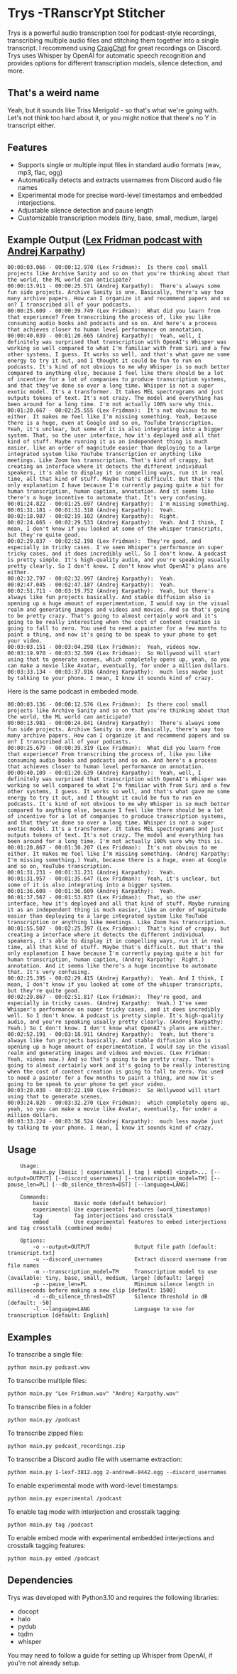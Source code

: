 # Trys -TRanscrYpt Stitcher

Trys is a powerful audio transcription tool for podcast-style recordings, transcribing multiple audio files and stitching them together into a single transcript. I recommend using [CraigChat](https://github.com/CraigChat/craig) for great recordings on Discord. Trys uses Whisper by OpenAI for automatic speech recognition and provides options for different transcription models, silence detection, and more.

## That's a weird name

Yeah, but it sounds like Triss Merigold - so that's what we're going with. Let's not think too hard about it, or you might notice that there's no Y in transcript either.

## Features

- Supports single or multiple input files in standard audio formats (wav, mp3, flac, ogg)
- Automatically detects and extracts usernames from Discord audio file names
- Experimental mode for precise word-level timestamps and embedded interjections.
- Adjustable silence detection and pause length
- Customizable transcription models (tiny, base, small, medium, large)

## Example Output ([Lex Fridman podcast with Andrej Karpathy](https://www.youtube.com/watch?v=oHWuv1Aqrzk))

```
00:00:03.066 - 00:00:12.970 (Lex Fridman):  Is there cool small projects like Archive Sanity and so on that you're thinking about that the world, the ML world can anticipate?
00:00:13.911 - 00:00:25.571 (Andrej Karpathy):  There's always some fun side projects. Archive Sanity is one. Basically, there's way too many archive papers. How can I organize it and recommend papers and so on? I transcribed all of your podcasts.
00:00:25.609 - 00:00:39.749 (Lex Fridman):  What did you learn from that experience? From transcribing the process of, like you like consuming audio books and podcasts and so on. And here's a process that achieves closer to human level performance on annotation.
00:00:40.039 - 00:01:20.665 (Andrej Karpathy):  Yeah, well, I definitely was surprised that transcription with OpenAI's Whisper was working so well compared to what I'm familiar with from Siri and a few other systems, I guess. It works so well, and that's what gave me some energy to try it out, and I thought it could be fun to run on podcasts. It's kind of not obvious to me why Whisper is so much better compared to anything else, because I feel like there should be a lot of incentive for a lot of companies to produce transcription systems, and that they've done so over a long time. Whisper is not a super exotic model. It's a transformer. It takes MEL spectrograms and just outputs tokens of text. It's not crazy. The model and everything has been around for a long time. I'm not actually 100% sure why this.
00:01:20.667 - 00:02:25.555 (Lex Fridman):  It's not obvious to me either. It makes me feel like I'm missing something. Yeah, because there is a huge, even at Google and so on, YouTube transcription. Yeah, it's unclear, but some of it is also integrating into a bigger system. That, so the user interface, how it's deployed and all that kind of stuff. Maybe running it as an independent thing is much easier, like an order of magnitude easier than deploying to a large integrated system like YouTube transcription or anything like meetings. Like Zoom has transcription. That's kind of crappy, but creating an interface where it detects the different individual speakers, it's able to display it in compelling ways, run it in real time, all that kind of stuff. Maybe that's difficult. But that's the only explanation I have because I'm currently paying quite a bit for human transcription, human caption, annotation. And it seems like there's a huge incentive to automate that. It's very confusing.
00:01:24.822 - 00:01:25.697 (Andrej Karpathy):  I'm missing something.
00:01:31.181 - 00:01:31.318 (Andrej Karpathy):  Yeah.
00:02:18.987 - 00:02:19.102 (Andrej Karpathy):  Right.
00:02:24.665 - 00:02:29.533 (Andrej Karpathy):  Yeah. And I think, I mean, I don't know if you looked at some of the whisper transcripts, but they're quite good.
00:02:29.837 - 00:02:52.198 (Lex Fridman):  They're good, and especially in tricky cases. I've seen Whisper's performance on super tricky cases, and it does incredibly well. So I don't know. A podcast is pretty simple. It's high-quality audio, and you're speaking usually pretty clearly. So I don't know. I don't know what OpenAI's plans are either.
00:02:32.797 - 00:02:32.997 (Andrej Karpathy):  Yeah.
00:02:47.045 - 00:02:47.187 (Andrej Karpathy):  Yeah.
00:02:51.711 - 00:03:19.752 (Andrej Karpathy):  Yeah, but there's always like fun projects basically. And stable diffusion also is opening up a huge amount of experimentation, I would say in the visual realm and generating images and videos and movies. And so that's going to be pretty crazy. That's going to almost certainly work and it's going to be really interesting when the cost of content creation is going to fall to zero. You used to need a painter for a few months to paint a thing, and now it's going to be speak to your phone to get your video.
00:03:03.151 - 00:03:04.298 (Lex Fridman):  Yeah, videos now.
00:03:19.970 - 00:03:32.599 (Lex Fridman):  So Hollywood will start using that to generate scenes, which completely opens up, yeah, so you can make a movie like Avatar, eventually, for under a million dollars.
00:03:33.134 - 00:03:37.916 (Andrej Karpathy):  much less maybe just by talking to your phone. I mean, I know it sounds kind of crazy.
```

Here is the same podcast in embeded mode.

```
00:00:03.136 - 00:00:12.576 (Lex Fridman):  Is there cool small projects like Archive Sanity and so on that you're thinking about that the world, the ML world can anticipate?
00:00:13.981 - 00:00:24.841 (Andrej Karpathy):  There's always some fun side projects. Archive Sanity is one. Basically, there's way too many archive papers. How can I organize it and recommend papers and so on? I transcribed all of your podcasts.
00:00:25.679 - 00:00:39.319 (Lex Fridman):  What did you learn from that experience? From transcribing the process of, like you like consuming audio books and podcasts and so on. And here's a process that achieves closer to human level performance on annotation.
00:00:40.109 - 00:01:20.639 (Andrej Karpathy):  Yeah, well, I definitely was surprised that transcription with OpenAI's Whisper was working so well compared to what I'm familiar with from Siri and a few other systems, I guess. It works so well, and that's what gave me some energy to try it out, and I thought it could be fun to run on podcasts. It's kind of not obvious to me why Whisper is so much better compared to anything else, because I feel like there should be a lot of incentive for a lot of companies to produce transcription systems, and that they've done so over a long time. Whisper is not a super exotic model. It's a transformer. It takes MEL spectrograms and just outputs tokens of text. It's not crazy. The model and everything has been around for a long time. I'm not actually 100% sure why this is.
00:01:20.867 - 00:01:30.207 (Lex Fridman):  It's not obvious to me either. It makes me feel like I'm missing something. (Andrej Karpathy:  I'm missing something.) Yeah, because there is a huge, even at Google and so on, YouTube transcription.
00:01:31.231 - 00:01:31.231 (Andrej Karpathy):  Yeah.
00:01:31.957 - 00:01:35.647 (Lex Fridman):  Yeah, it's unclear, but some of it is also integrating into a bigger system.
00:01:36.609 - 00:01:36.609 (Andrej Karpathy):  Yeah.
00:01:37.567 - 00:01:53.837 (Lex Fridman):  That, so the user interface, how it's deployed and all that kind of stuff. Maybe running it as an independent thing is much easier, like an order of magnitude easier than deploying to a large integrated system like YouTube transcription or anything like meetings. Like Zoom has transcription.
00:01:55.507 - 00:02:25.397 (Lex Fridman):  That's kind of crappy, but creating a interface where it detects the different individual speakers, it's able to display it in compelling ways, run it in real time, all that kind of stuff. Maybe that's difficult. But that's the only explanation I have because I'm currently paying quite a bit for human transcription, human caption, (Andrej Karpathy:  Right.) annotation. And it seems like there's a huge incentive to automate that. It's very confusing.
00:02:25.395 - 00:02:29.415 (Andrej Karpathy):  Yeah. And I think, I mean, I don't know if you looked at some of the whisper transcripts, but they're quite good.
00:02:29.867 - 00:02:51.817 (Lex Fridman):  They're good, and especially in tricky cases. (Andrej Karpathy:  Yeah.) I've seen Whisper's performance on super tricky cases, and it does incredibly well. So I don't know. A podcast is pretty simple. It's high-quality audio, and you're speaking usually pretty clearly. (Andrej Karpathy:  Yeah.) So I don't know. I don't know what OpenAI's plans are either.
00:02:52.191 - 00:03:18.911 (Andrej Karpathy):  Yeah, but there's always like fun projects basically. And stable diffusion also is opening up a huge amount of experimentation, I would say in the visual realm and generating images and videos and movies. (Lex Fridman:  Yeah, videos now.) And so that's going to be pretty crazy. That's going to almost certainly work and it's going to be really interesting when the cost of content creation is going to fall to zero. You used to need a painter for a few months to paint a thing, and now it's going to be speak to your phone to get your video.
00:03:20.030 - 00:03:22.190 (Lex Fridman):  So Hollywood will start using that to generate scenes,
00:03:24.820 - 00:03:32.270 (Lex Fridman):  which completely opens up, yeah, so you can make a movie like Avatar, eventually, for under a million dollars.
00:03:33.224 - 00:03:36.524 (Andrej Karpathy):  much less maybe just by talking to your phone. I mean, I know it sounds kind of crazy.
```

## Usage

```
    Usage:
        main.py [basic | experimental | tag | embed] <input>... [--output=OUTPUT] [--discord_usernames] [--transcription_model=TM] [--pause_len=PL] [--db_silence_thresh=DST] [--language=LANG]

    Commands:
        basic        Basic mode (default behavior)
        experimental Use experimental features (word_timestamps)
        tag          Tag interjections and crosstalk
        embed        Use experimental features to embed interjections and tag crosstalk (combined mode)

    Options:
        -o --output=OUTPUT              Output file path [default: transcript.txt]
        -u --discord_usernames          Extract discord username from file names
        -m --transcription_model=TM     Transcription model to use (available: tiny, base, small, medium, large) [default: large]
        -p --pause_len=PL               Minimum silence length in milliseconds before making a new clip [default: 1500]
        -d --db_silence_thresh=DST      Silence threshold in dB [default: -50]
        -l --language=LANG              Language to use for transcription [default: English]
```

## Examples

To transcribe a single file:

```python main.py podcast.wav```


To transcribe multiple files:

```python main.py "Lex Fridman.wav" "Andrej Karpathy.wav"```

To transcribe files in a folder

```python main.py /podcast```

To transcribe zipped files:

```python main.py podcast_recordings.zip```


To transcribe a Discord audio file with username extraction:

```python main.py 1-lexf-3812.ogg 2-andrewK-8442.ogg --discord_usernames```


To enable experimental mode with word-level timestamps:

```python main.py experimental /podcast```

To enable tag mode with interjection and crosstalk tagging:

```python main.py tag /podcast```

To enable embed mode with experimental embedded interjections and crosstalk tagging features:

```python main.py embed /podcast```


## Dependencies

Trys was developed with Python3.10 and requires the following libraries:

- docopt
- halo
- pydub
- tqdm
- whisper

You may need to follow a guide for setting up Whisper from OpenAI, if you're not already setup.
